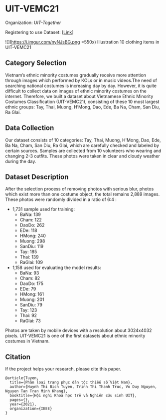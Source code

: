 # UIT-VEMC21





Organization: *UIT-Together*

Registering to use Dataset: [[Link](https://docs.google.com/forms/d/e/1FAIpQLScj1Htna_QA_QEBH433NprLlzUk7N2nlnByZb1hjWGXG6GJ2A/viewform)]

![](https://i.imgur.com/nyNJsBG.png =550x)
Illustration 10 clothing items in UIT-VEMC21


## Category Selection
Vietnam’s ethnic minority costumes gradually receive more attention through images which performed by KOLs or in music videos.The need of searching national costumes is increasing day by day. However, it is quite difficult to collect data on images of ethnic minority costumes on the internet. Therefore, we built a dataset about Vietnamese Ethnic Minority Costumes Classification (UIT-VEMC21), consisting of these 10 most largest ethnic groups: Tay, Thai, Muong, H’Mong, Dao, Ede, Ba Na, Cham, San Diu, Ra Glai.

## Data Collection
Our dataset consists of 10 categories: Tay, Thai, Muong, H'Mong, Dao, Ede, Ba Na, Cham, San Diu, Ra Glai, which are carefully checked and labeled by certain sources. Samples are collected from 10 volunteers who wearing and changing 2-3 outfits. These photos were taken in clear and cloudy weather during the day.



## Dataset Description
After the selection process of removing photos with serious blur, photos which exist more than one costume object, the total remains 2,889 images. These photos were randomly divided in a ratio of 6:4 :
- 1,731 sample used for training:
    - BaNa: 139
    - Cham: 122
    - DaoDo: 262
    - EDe: 118
    - HMong: 240
    - Muong: 298
    - SanDiu: 119
    - Tay: 185
    - Thai: 139
    - RaGlai: 109
- 1,158 used for evaluating the model results:
    - BaNa: 93
    - Cham: 82
    - DaoDo: 175
    - EDe: 79
    - HMong: 161
    - Muong: 201
    - SanDiu: 79
    - Tay: 123
    - Thai: 92
    - RaGlai: 73

Photos are taken by mobile devices with a resolution about 3024x4032 pixels.
UIT-VEMC21 is one of the first datasets about ethnic minority costumes in Vietnam.


## Citation
If the project helps your research, please cite this paper.

```
@article{Tuyen,
  title={Phân loại trang phục dân tộc thiểu số Việt Nam},
  author={Huynh Thi Bich Tuyen, Trinh Thi Thanh Truc, Vo Duy Nguyen, Nguyen Tan Tran Minh Khang},
  booktitle={Hội nghị Khoa học trẻ và Nghiên cứu sinh UIT},
  pages={},
  year={2021},
  organization={IEEE}
}

```